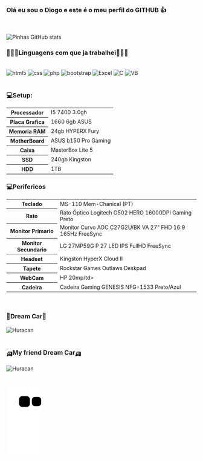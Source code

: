 ### Olá eu sou o Diogo e este é o meu perfil do GITHUB 👍
<br>

![Pinhas GitHub stats](https://github-readme-stats.vercel.app/api?username=Pinhas1234&show_icons=true&theme=github_dark&count_private=true)

### 👨🏻‍💻Linguagens com que ja trabalhei👨🏻‍💻
<br>

<div style="display: inline_block">
    <img align="center" alt="html5" src="https://img.shields.io/badge/HTML5-E34F26?style=for-the-badge&logo=html5&logoColor=white" />
    <img align="center" alt="css" src="https://img.shields.io/badge/CSS3-1572B6?style=for-the-badge&logo=css3&logoColor=white" />
    <img align="center" alt="php" src="https://img.shields.io/badge/PHP-777BB4?style=for-the-badge&logo=php&logoColor=white" />
    <img align="center" alt="bootstrap" src="https://img.shields.io/badge/Bootstrap-563D7C?style=for-the-badge&logo=bootstrap&logoColor=white" />
    <img align="center" alt="Excel" src="https://img.shields.io/badge/Microsoft_Excel-217346?style=for-the-badge&logo=microsoft-excel&logoColor=white" />
    <img align="center" alt="C" src="https://img.shields.io/badge/C%23-239120?style=for-the-badge&logo=c-sharp&logoColor=white" />
    <img align="center" alt="VB" src="https://img.shields.io/badge/.NET-5C2D91?style=for-the-badge&logo=.net&logoColor=white" />

</div><br/>

### 💻Setup:

<div style="display: inline_block">
<table>
<tr>
    <th>Processador </th>
    <td>I5 7400 3.0gh</td>
</tr>

<tr>
    <th>Placa Grafica </th>
    <td>1660 6gb ASUS</td>
</tr>


<tr>
    <th>Memoria RAM </th>
    <td>24gb HYPERX Fury</td>
</tr>

<tr>
    <th>MotherBoard </th>
    <td>ASUS b150 Pro Gaming</td>
</tr>

<tr>
    <th>Caixa </th>
    <td>MasterBox Lite 5</td>
</tr>

<tr>
    <th>SSD </th>
    <td>240gb Kingston</td>
</tr>

<tr>
    <th>HDD </th>
    <td>1TB</td>
</tr>
</table>



### 💻Perifericos

<table>
<tr>
    <th>Teclado </th>
    <td>MS-110 Mem-Chanical (PT)</td>
</tr>
<tr>
    <th>Rato </th>
    <td>Rato Óptico Logitech G502 HERO 16000DPI Gaming Preto</td>
</tr>

<tr>
    <th>Monitor Primario </th>
    <td>Monitor Curvo AOC C27G2U/BK VA 27" FHD 16:9 165Hz FreeSync</td>
</tr>

<tr>
    <th>Monitor Secundario </th>
    <td>LG 27MP59G P 27 LED IPS FullHD FreeSync</td>
</tr>

<tr>
    <th>Headset </th>
    <td>Kingston HyperX Cloud II</td>
</tr>

<tr>
    <th>Tapete </th>
    <td>Rockstar Games Outlaws Deskpad</td>
</tr>

<tr>
    <th>WebCam</th>
    <td>HP 20mp/td>
</tr>

<tr>
    <th>Cadeira</th>
    <td>Cadeira Gaming GENESIS NFG-1533 Preto/Azul </td>
</tr>

</table>
</div>

<br>

### 🚗Dream Car🚗

<div style="display: inline_block">
    <img align="center" alt="Huracan" src="https://aleen42.github.io/badges/src/lamborghini.svg" />

</div><br/>



### 🛺My friend Dream Car🛺

<div style="display: inline_block">
    <img align="center" alt="Huracan" src="https://aleen42.github.io/badges/src/audi.svg" />

</div><br/>



  ![Snake animation](https://github.com/rafaballerini/rafaballerini/blob/output/github-contribution-grid-snake.svg)
 
</div>
